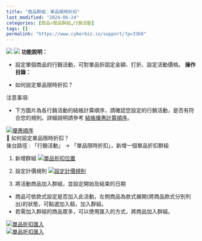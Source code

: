 ```yaml
---
title: "商品群組：單品限時折扣"
last_modified: "2024-06-24"
categories: [商品>商品群組,行銷活動]
tags: []
permalink: "https://www.cyberbiz.io/support/?p=3368"
---
```


![](https://www.cyberbiz.io/support/wp-content/uploads/適用站別.png)
[![](https://www.cyberbiz.io/support/wp-content/uploads/台灣站.png)](https://www.cyberbiz.io/support/?page_id=2490)
**功能說明：**  

* 設定單個商品的行銷活動，可對單品折固定金額、打折、設定活動價格。
**操作目錄：**

* 如何設定單品限時折扣？

注意事項:  

* 下方圖片為各行銷活動的結帳計算順序，請確認您設定的行銷活動，是否有符合您的規則。詳細說明請參考 [ 結帳優惠計算順序](https://www.cyberbiz.io/support/?p=1141)。

[![優惠順序](https://www.cyberbiz.io/support/wp-content/uploads/2021/12/TOP02.png)](https://www.cyberbiz.io/support/wp-content/uploads/2021/12/TOP02.png)  
📌 如何設定單品限時折扣？  
後台路徑 : 「行銷活動」 → 「單品限時折扣」，新增一個單品折扣群組  


1. 新增群組 [![單品折扣位置](https://www.cyberbiz.co/support/wp-content/uploads/2019/08/單品折扣位置.png)](https://www.cyberbiz.co/support/wp-content/uploads/2019/08/單品折扣位置.png)  


2. 設定計價規則 [![設定計價規則](https://www.cyberbiz.co/support/wp-content/uploads/2019/08/設定計價規則1.png)](https://www.cyberbiz.co/support/wp-content/uploads/2019/08/設定計價規則1.png)  


3. 將活動商品加入群組，並設定開始及結束的日期 
* 商品可依款式設定是否加入此活動，左側商品為款式展開(將商品款式分別列出)的狀態，可點選加入鈕，加入群組。
* 若需加入群組的商品眾多，可以使用匯入的方式，將商品加入群組。  

[![單品折扣匯入](https://www.cyberbiz.co/support/wp-content/uploads/2019/08/單品折扣匯入.png)](https://www.cyberbiz.co/support/wp-content/uploads/2019/08/單品折扣匯入.png)  
[![單品折扣匯入](https://www.cyberbiz.co/support/wp-content/uploads/2019/08/單品折扣匯入-2.png)](https://www.cyberbiz.co/support/wp-content/uploads/2019/08/單品折扣匯入-2.png)  

